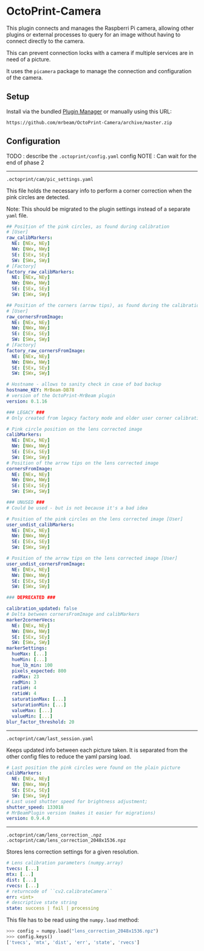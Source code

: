 # OctoPrint-Camera

This plugin connects and manages the Raspberri Pi camera, allowing other plugins or external processes to query for an image without having to connect directly to the camera.

This can prevent connection locks with a camera if multiple services are in need of a picture.

It uses the `picamera` package to manage the connection and configuration of the camera.

## Setup

Install via the bundled [Plugin Manager](https://github.com/foosel/OctoPrint/wiki/Plugin:-Plugin-Manager)
or manually using this URL:

    https://github.com/mrbeam/OctoPrint-Camera/archive/master.zip


## Configuration

TODO : describe the `.octoprint/config.yaml` config
NOTE : Can wait for the end of phase 2

----------------------------------
`.octoprint/cam/pic_settings.yaml`

This file holds the necessary info to perform a corner correction when the pink circles are detected.

Note: This should be migrated to the plugin settings instead of a separate `yaml` file.

```yaml
## Position of the pink circles, as found during calibration
# [User]
raw_calibMarkers:
  NE: [NEx, NEy]
  NW: [NWx, NWy]
  SE: [SEx, SEy]
  SW: [SWx, SWy]
# [Factory]
factory_raw_calibMarkers:
  NE: [NEx, NEy]
  NW: [NWx, NWy]
  SE: [SEx, SEy]
  SW: [SWx, SWy]

## Position of the corners (arrow tips), as found during the calibration 
# [User]
raw_cornersFromImage:
  NE: [NEx, NEy]
  NW: [NWx, NWy]
  SE: [SEx, SEy]
  SW: [SWx, SWy]
# [Factory]
factory_raw_cornersFromImage:
  NE: [NEx, NEy]
  NW: [NWx, NWy]
  SE: [SEx, SEy]
  SW: [SWx, SWy]

# Hostname - allows to sanity check in case of bad backup
hostname_KEY: MrBeam-DB78
# version of the OctoPrint-MrBeam plugin
version: 0.1.16 

### LEGACY ###
# Only created from legacy factory mode and older user corner calibration #

# Pink circle position on the lens corrected image
calibMarkers:
  NE: [NEx, NEy]
  NW: [NWx, NWy]
  SE: [SEx, SEy]
  SW: [SWx, SWy]
# Position of the arrow tips on the lens corrected image
cornersFromImage:
  NE: [NEx, NEy]
  NW: [NWx, NWy]
  SE: [SEx, SEy]
  SW: [SWx, SWy]

### UNUSED ### 
# Could be used - but is not because it's a bad idea

# Position of the pink circles on the lens corrected image [User]
user_undist_calibMarkers:
  NE: [NEx, NEy]
  NW: [NWx, NWy]
  SE: [SEx, SEy]
  SW: [SWx, SWy]

# Position of the arrow tips on the lens corrected image [User]
user_undist_cornersFromImage:
  NE: [NEx, NEy]
  NW: [NWx, NWy]
  SE: [SEx, SEy]
  SW: [SWx, SWy]

### DEPRECATED ###

calibration_updated: false
# Delta between cornersFromImage and calibMarkers
marker2cornerVecs:
  NE: [NEx, NEy]
  NW: [NWx, NWy]
  SE: [SEx, SEy]
  SW: [SWx, SWy]
markerSettings:
  hueMax: [...]
  hueMin: [...]
  hue_lb_min: 100
  pixels_expected: 800
  radMax: 23
  radMin: 3
  ratioH: 4
  ratioW: 4
  saturationMax: [...]
  saturationMin: [...]
  valueMax: [...]
  valueMin: [...]
blur_factor_threshold: 20
```
----------------------------------
`.octoprint/cam/last_session.yaml`

Keeps updated info between each picture taken. It is separated from the other config files to reduce the yaml parsing load.

```yaml
# Last position the pink circles were found on the plain picture
calibMarkers:
  NE: [NEx, NEy]
  NW: [NWx, NWy]
  SE: [SEx, SEy]
  SW: [SWx, SWy]
# Last used shutter speed for brightness adjustment;  
shutter_speed: 133018
# MrBeamPlugin version (makes it easier for migrations)
version: 0.9.4.0
```

----------------------------------------------
`.octoprint/cam/lens_correction_.npz`
`.octoprint/cam/lens_correction_2048x1536.npz`

Stores lens correction settings for a given resolution.

```yaml
# Lens calibration parameters (numpy.array)
tvecs: [...]
mtx: [...]
dist: [...]
rvecs: [...]
# returncode of ``cv2.calibrateCamera``
err: <int>
# descriptive state string
state: success | fail | processing
```

This file has to be read using the `numpy.load` method:
```python
>>> config = numpy.load("lens_correction_2048x1536.npz")
>>> config.keys()
['tvecs', 'mtx', 'dist', 'err', 'state', 'rvecs']
```